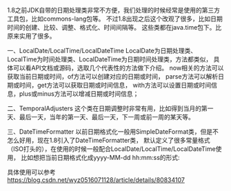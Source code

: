 1.8之前JDK自带的日期处理类非常不方便，我们处理的时候经常是使用的第三方工具包，比如commons-lang包等。
不过1.8出现之后这个改观了很多，比如日期时间的创建、比较、调整、格式化、时间间隔等。
这些类都在java.time包下。比原来实用了很多。

一、LocalDate/LocalTime/LocalDateTime
LocalDate为日期处理类、LocalTime为时间处理类、LocalDateTime为日期时间处理类，方法都类似，
具体可以看API文档或源码，选取几个代表性的方法做下介绍。
now相关的方法可以获取当前日期或时间，of方法可以创建对应的日期或时间，
parse方法可以解析日期或时间，get方法可以获取日期或时间信息，
with方法可以设置日期或时间信息，plus或minus方法可以增减日期或时间信息；

二、TemporalAdjusters
这个类在日期调整时非常有用，比如得到当月的第一天、最后一天，当年的第一天、最后一天，下一周或前一周的某天等。

三、DateTimeFormatter
以前日期格式化一般用SimpleDateFormat类，但是不怎么好用，现在1.8引入了DateTimeFormatter类，
默认定义了很多常量格式（ISO打头的），在使用的时候一般配合LocalDate/LocalTime/LocalDateTime使用，
比如想把当前日期格式化成yyyy-MM-dd hh:mm:ss的形式:

具体使用可以参考
https://blog.csdn.net/wyz0516071128/article/details/80834107